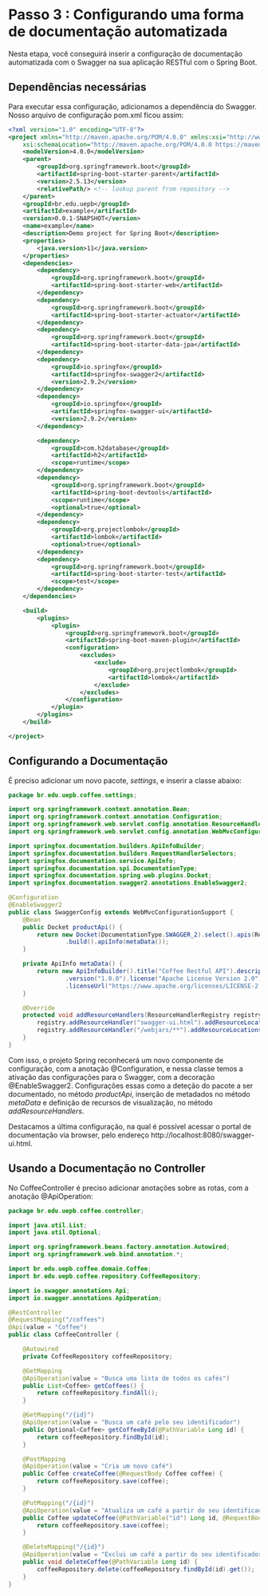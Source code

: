 # Passo 3 : Configurando uma forma de documentação automatizada

Nesta etapa, você conseguirá inserir a configuração de documentação automatizada com o Swagger na sua aplicação RESTful com o Spring Boot. 

## Dependências necessárias

Para executar essa configuração, adicionamos a dependência do Swagger. Nosso arquivo de configuração pom.xml ficou assim:

```xml
<?xml version="1.0" encoding="UTF-8"?>
<project xmlns="http://maven.apache.org/POM/4.0.0" xmlns:xsi="http://www.w3.org/2001/XMLSchema-instance"
	xsi:schemaLocation="http://maven.apache.org/POM/4.0.0 https://maven.apache.org/xsd/maven-4.0.0.xsd">
	<modelVersion>4.0.0</modelVersion>
	<parent>
		<groupId>org.springframework.boot</groupId>
		<artifactId>spring-boot-starter-parent</artifactId>
		<version>2.5.13</version>
		<relativePath/> <!-- lookup parent from repository -->
	</parent>
	<groupId>br.edu.uepb</groupId>
	<artifactId>example</artifactId>
	<version>0.0.1-SNAPSHOT</version>
	<name>example</name>
	<description>Demo project for Spring Boot</description>
	<properties>
		<java.version>11</java.version>
	</properties>
	<dependencies>
		<dependency>
			<groupId>org.springframework.boot</groupId>
			<artifactId>spring-boot-starter-web</artifactId>
		</dependency>
		<dependency>
			<groupId>org.springframework.boot</groupId>
			<artifactId>spring-boot-starter-actuator</artifactId>
		</dependency>
		<dependency>
			<groupId>org.springframework.boot</groupId>
			<artifactId>spring-boot-starter-data-jpa</artifactId>
		</dependency>
		<dependency>
		    <groupId>io.springfox</groupId>
		    <artifactId>springfox-swagger2</artifactId>
		    <version>2.9.2</version>
		</dependency>
		<dependency>
		    <groupId>io.springfox</groupId>
		    <artifactId>springfox-swagger-ui</artifactId>
		    <version>2.9.2</version>
		</dependency>

		<dependency>
			<groupId>com.h2database</groupId>
			<artifactId>h2</artifactId>
			<scope>runtime</scope>
		</dependency>
		<dependency>
			<groupId>org.springframework.boot</groupId>
			<artifactId>spring-boot-devtools</artifactId>
			<scope>runtime</scope>
			<optional>true</optional>
		</dependency>
		<dependency>
			<groupId>org.projectlombok</groupId>
			<artifactId>lombok</artifactId>
			<optional>true</optional>
		</dependency>
		<dependency>
			<groupId>org.springframework.boot</groupId>
			<artifactId>spring-boot-starter-test</artifactId>
			<scope>test</scope>
		</dependency>
	</dependencies>

	<build>
		<plugins>
			<plugin>
				<groupId>org.springframework.boot</groupId>
				<artifactId>spring-boot-maven-plugin</artifactId>
				<configuration>
					<excludes>
						<exclude>
							<groupId>org.projectlombok</groupId>
							<artifactId>lombok</artifactId>
						</exclude>
					</excludes>
				</configuration>
			</plugin>
		</plugins>
	</build>

</project>
```

## Configurando a Documentação

É preciso adicionar um novo pacote, *settings*, e inserir a classe abaixo:

```java
package br.edu.uepb.coffee.settings;

import org.springframework.context.annotation.Bean;
import org.springframework.context.annotation.Configuration;
import org.springframework.web.servlet.config.annotation.ResourceHandlerRegistry;
import org.springframework.web.servlet.config.annotation.WebMvcConfigurationSupport;

import springfox.documentation.builders.ApiInfoBuilder;
import springfox.documentation.builders.RequestHandlerSelectors;
import springfox.documentation.service.ApiInfo;
import springfox.documentation.spi.DocumentationType;
import springfox.documentation.spring.web.plugins.Docket;
import springfox.documentation.swagger2.annotations.EnableSwagger2;

@Configuration
@EnableSwagger2
public class SwaggerConfig extends WebMvcConfigurationSupport {
    @Bean
    public Docket productApi() {
        return new Docket(DocumentationType.SWAGGER_2).select().apis(RequestHandlerSelectors.basePackage("br.edu.uepb.coffee"))
                .build().apiInfo(metaData());
    }

    private ApiInfo metaData() {
        return new ApiInfoBuilder().title("Coffee Restful API").description("\"Supported by Spring Boot\"")
                .version("1.0.0").license("Apache License Version 2.0")
                .licenseUrl("https://www.apache.org/licenses/LICENSE-2.0\"").build();
    }

    @Override
    protected void addResourceHandlers(ResourceHandlerRegistry registry) {
        registry.addResourceHandler("swagger-ui.html").addResourceLocations("classpath:/META-INF/resources/");
        registry.addResourceHandler("/webjars/**").addResourceLocations("classpath:/META-INF/resources/webjars/");
    }
}
```

Com isso, o projeto Spring reconhecerá um novo componente de configuração, com a anotação @Configuration, e nessa classe temos a ativação das configurações para o Swagger, com a decoração @EnableSwagger2. Configurações essas como a deteção do pacote a ser documentado, no método *productApi*, inserção de metadados no método *metaData* e definição de recursos de visualização, no método *addResourceHandlers*. 

Destacamos a última configuração, na qual é possível acessar o portal de documentação via browser, pelo endereço http://localhost:8080/swagger-ui.html.

## Usando a Documentação no Controller

No CoffeeController é preciso adicionar anotações sobre as rotas, com a anotação @ApiOperation:

```java
package br.edu.uepb.coffee.controller;

import java.util.List;
import java.util.Optional;

import org.springframework.beans.factory.annotation.Autowired;
import org.springframework.web.bind.annotation.*;

import br.edu.uepb.coffee.domain.Coffee;
import br.edu.uepb.coffee.repository.CoffeeRepository;

import io.swagger.annotations.Api;
import io.swagger.annotations.ApiOperation;

@RestController
@RequestMapping("/coffees")
@Api(value = "Coffee")
public class CoffeeController {

    @Autowired
    private CoffeeRepository coffeeRepository;

    @GetMapping
    @ApiOperation(value = "Busca uma lista de todos os cafés")
    public List<Coffee> getCoffees() {
        return coffeeRepository.findAll();
    }

    @GetMapping("/{id}")
    @ApiOperation(value = "Busca um café pelo seu identificador")
    public Optional<Coffee> getCoffeeById(@PathVariable Long id) {
        return coffeeRepository.findById(id);
    }

    @PostMapping
    @ApiOperation(value = "Cria um novo café")
    public Coffee createCoffee(@RequestBody Coffee coffee) {
        return coffeeRepository.save(coffee);
    }

    @PutMapping("/{id}")
    @ApiOperation(value = "Atualiza um café a partir do seu identificador")
    public Coffee updateCoffee(@PathVariable("id") Long id, @RequestBody Coffee coffee) {
        return coffeeRepository.save(coffee);
    }

    @DeleteMapping("/{id}")
    @ApiOperation(value = "Exclui um café a partir do seu identificador")
    public void deleteCoffee(@PathVariable Long id) {
        coffeeRepository.delete(coffeeRepository.findById(id).get());
    }
}
```
